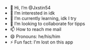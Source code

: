 - 👋 Hi, I’m @Jxstin54
- 👀 I’m interested in idk
- 🌱 I’m currently learning, idk I try
- 💞️ I’m looking to collaborate for tipps
- 📫 How to reach me mail
- 😄 Pronouns: he/his/him
- ⚡ Fun fact: I'm lost on this app

<!---
Jxstin54/Jxstin54 is a ✨ special ✨ repository because its `README.md` (this file) appears on your GitHub profile.
You can click the Preview link to take a look at your changes.
--->